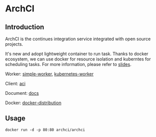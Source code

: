 # ArchCI

## Introduction

ArchCI is the continues integration service integrated with open source projects.

It's new and adopt lightweight container to run task. Thanks to docker ecosystem, we can use docker for resource isolation and kuberntes for scheduling tasks. For more information, please refer to [slides](http://slides.com/tobychan/archci).

Worker: [simple-worker](https://github.com/ArchCI/simple-worker), [kubernetes-worker](https://github.com/ArchCI/kubernetes-worker)

Client: [aci](https://github.com/ArchCI/aci)

Document: [docs](https://github.com/ArchCI/docs)

Docker: [docker-distribution](https://github.com/ArchCI)

## Usage

```
docker run -d -p 80:80 archci/archci
```
